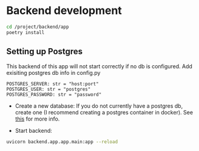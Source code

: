 # Backend development

```bash
cd /project/backend/app
poetry install
```
## Setting up Postgres
This backend of this app will not start correctly if no db is configured.
Add exisiting postgres db info in config.py
```
POSTGRES_SERVER: str = "host:port"
POSTGRES_USER: str = "postgres"
POSTGRES_PASSWORD: str = "password"
```

* Create a new database:
If you do not currently have a postgres db, create one (I recommend creating a postgres container in docker).
See [this](https://dev.to/andre347/how-to-easily-create-a-postgres-database-in-docker-4moj) for more info.

* Start backend:

```bash
uvicorn backend.app.app.main:app --reload
```

